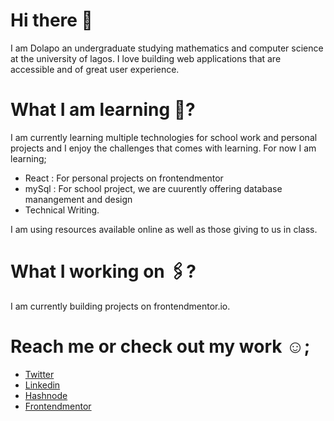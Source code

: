 # Hi there 👋

I am Dolapo an undergraduate studying mathematics and computer science at the university of lagos. I love building web applications that are accessible and of great user experience.

# What I am learning 📝?

I am currently learning multiple technologies for school work and personal projects and I enjoy the challenges that comes with learning. For now I am learning;
* React : For personal projects on frontendmentor
* mySql : For school project, we are cuurently offering database manangement and design
* Technical Writing.

I am using resources available online as well as those giving to us in class.

# What I working on 🖇? 

I am currently building projects on frontendmentor.io.

# Reach me or check out my work ☺️;

* [Twitter](https://twitter.com/nofeesahdee)
* [Linkedin](https://www.linkedin.com/in/dolapo-olatunji-a61b54164/)
* [Hashnode](https://hashnode.com/@nofeesahdee)
* [Frontendmentor](https://www.frontendmentor.io/profile/nofeesahdee)
